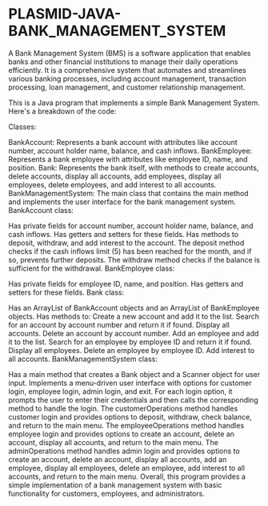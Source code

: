 # PLASMID-JAVA-BANK_MANAGEMENT_SYSTEM
A Bank Management System (BMS) is a software application that enables banks and other financial institutions to manage their daily operations efficiently. It is a comprehensive system that automates and streamlines various banking processes, including account management, transaction processing, loan management, and customer relationship management.

This is a Java program that implements a simple Bank Management System. Here's a breakdown of the code:

Classes:

BankAccount: Represents a bank account with attributes like account number, account holder name, balance, and cash inflows. BankEmployee: Represents a bank employee with attributes like employee ID, name, and position. Bank: Represents the bank itself, with methods to create accounts, delete accounts, display all accounts, add employees, display all employees, delete employees, and add interest to all accounts. BankManagementSystem: The main class that contains the main method and implements the user interface for the bank management system. BankAccount class:

Has private fields for account number, account holder name, balance, and cash inflows. Has getters and setters for these fields. Has methods to deposit, withdraw, and add interest to the account. The deposit method checks if the cash inflows limit (5) has been reached for the month, and if so, prevents further deposits. The withdraw method checks if the balance is sufficient for the withdrawal. BankEmployee class:

Has private fields for employee ID, name, and position. Has getters and setters for these fields. Bank class:

Has an ArrayList of BankAccount objects and an ArrayList of BankEmployee objects. Has methods to: Create a new account and add it to the list. Search for an account by account number and return it if found. Display all accounts. Delete an account by account number. Add an employee and add it to the list. Search for an employee by employee ID and return it if found. Display all employees. Delete an employee by employee ID. Add interest to all accounts. BankManagementSystem class:

Has a main method that creates a Bank object and a Scanner object for user input. Implements a menu-driven user interface with options for customer login, employee login, admin login, and exit. For each login option, it prompts the user to enter their credentials and then calls the corresponding method to handle the login. The customerOperations method handles customer login and provides options to deposit, withdraw, check balance, and return to the main menu. The employeeOperations method handles employee login and provides options to create an account, delete an account, display all accounts, and return to the main menu. The adminOperations method handles admin login and provides options to create an account, delete an account, display all accounts, add an employee, display all employees, delete an employee, add interest to all accounts, and return to the main menu. Overall, this program provides a simple implementation of a bank management system with basic functionality for customers, employees, and administrators.
